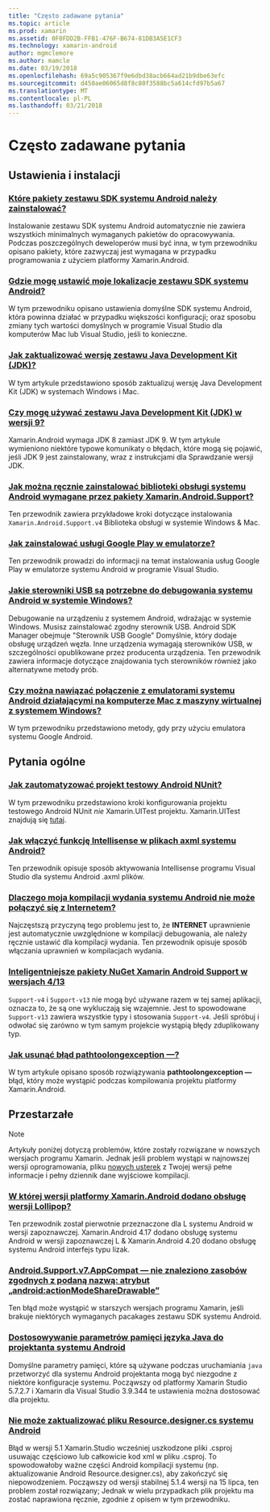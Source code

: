 ```yaml
---
title: "Często zadawane pytania"
ms.topic: article
ms.prod: xamarin
ms.assetid: 0F0FDD2B-FFB1-476F-B674-81DB3A5E1CF3
ms.technology: xamarin-android
author: mgmclemore
ms.author: mamcle
ms.date: 03/19/2018
ms.openlocfilehash: 69a5c905367f9e6dbd38acb664ad21b9dbe63efc
ms.sourcegitcommit: d450ae06065d8f8c80f3588bc5a614cfd97b5a67
ms.translationtype: MT
ms.contentlocale: pl-PL
ms.lasthandoff: 03/21/2018
---
```

# <a name="frequently-asked-questions"></a>Często zadawane pytania

## <a name="installation--setup"></a>Ustawienia i instalacji

### <a name="which-android-sdk-packages-should-i-installinstall-android-sdk-packagesmd"></a>[Które pakiety zestawu SDK systemu Android należy zainstalować?](install-android-sdk-packages.md)

Instalowanie zestawu SDK systemu Android automatycznie nie zawiera wszystkich minimalnych wymaganych pakietów do opracowywania. Podczas poszczególnych deweloperów musi być inna, w tym przewodniku opisano pakiety, które zazwyczaj jest wymagana w przypadku programowania z użyciem platformy Xamarin.Android.

### <a name="where-can-i-set-my-android-sdk-locationsandroid-sdk-locationmd"></a>[Gdzie mogę ustawić moje lokalizacje zestawu SDK systemu Android?](android-sdk-location.md)

W tym przewodniku opisano ustawienia domyślne SDK systemu Android, która powinna działać w przypadku większości konfiguracji; oraz sposobu zmiany tych wartości domyślnych w programie Visual Studio dla komputerów Mac lub Visual Studio, jeśli to konieczne.

### <a name="how-do-i-update-the-java-development-kit-jdk-versionupdate-jdkmd"></a>[Jak zaktualizować wersję zestawu Java Development Kit (JDK)?](update-jdk.md)

W tym artykule przedstawiono sposób zaktualizuj wersję Java Development Kit (JDK) w systemach Windows i Mac.

### <a name="can-i-use-java-development-kit-jdk-version-9jdk9-errorsmd"></a>[Czy mogę używać zestawu Java Development Kit (JDK) w wersji 9?](jdk9-errors.md)

Xamarin.Android wymaga JDK 8 zamiast JDK 9. W tym artykule wymieniono niektóre typowe komunikaty o błędach, które mogą się pojawić, jeśli JDK 9 jest zainstalowany, wraz z instrukcjami dla Sprawdzanie wersji JDK.


### <a name="how-can-i-manually-install-the-android-support-libraries-required-by-the-xamarinandroidsupport-packagesinstall-android-support-librarymd"></a>[Jak można ręcznie zainstalować biblioteki obsługi systemu Android wymagane przez pakiety Xamarin.Android.Support?](install-android-support-library.md)

Ten przewodnik zawiera przykładowe kroki dotyczące instalowania `Xamarin.Android.Support.v4` Biblioteka obsługi w systemie Windows & Mac.

### <a name="how-do-i-install-google-play-services-in-an-emulatorinstall-gpsmd"></a>[Jak zainstalować usługi Google Play w emulatorze?](install-gps.md)

Ten przewodnik prowadzi do informacji na temat instalowania usług Google Play w emulatorze systemu Android w programie Visual Studio.

### <a name="what-usb-drivers-do-i-need-to-debug-android-on-windowsandroid-drivers-debug-windowsmd"></a>[Jakie sterowniki USB są potrzebne do debugowania systemu Android w systemie Windows?](android-drivers-debug-windows.md)

Debugowanie na urządzeniu z systemem Android, wdrażając w systemie Windows. Musisz zainstalować zgodny sterownik USB. Android SDK Manager obejmuje "Sterownik USB Google" Domyślnie, który dodaje obsługę urządzeń węzła.
Inne urządzenia wymagają sterowników USB, w szczególności opublikowane przez producenta urządzenia. Ten przewodnik zawiera informacje dotyczące znajdowania tych sterowników również jako alternatywne metody prób.

### <a name="is-it-possible-to-connect-to-android-emulators-running-on-a-mac-from-a-windows-vmconnect-android-emulator-mac-windowsmd"></a>[Czy można nawiązać połączenie z emulatorami systemu Android działającymi na komputerze Mac z maszyny wirtualnej z systemem Windows?](connect-android-emulator-mac-windows.md)

W tym przewodniku przedstawiono metody, gdy przy użyciu emulatora systemu Google Android.

## <a name="general-questions"></a>Pytania ogólne

### <a name="how-do-i-automate-an-android-nunit-test-projectautomate-android-nunit-testmd"></a>[Jak zautomatyzować projekt testowy Android NUnit?](automate-android-nunit-test.md)

W tym przewodniku przedstawiono kroki konfigurowania projektu testowego Android NUnit _nie_ Xamarin.UITest projektu. Xamarin.UITest znajdują się [tutaj](https://docs.microsoft.com/appcenter/test-cloud/preparing-for-upload/uitest).

### <a name="how-do-i-enable-intellisense-in-android-axml-filesenable-axml-intellisensemd"></a>[Jak włączyć funkcję Intellisense w plikach axml systemu Android?](enable-axml-intellisense.md)

Ten przewodnik opisuje sposób aktywowania Intellisense programu Visual Studio dla systemu Android .axml plików.

### <a name="why-cant-my-android-release-build-connect-to-the-internetandroid-internetmd"></a>[Dlaczego moja kompilacji wydania systemu Android nie może połączyć się z Internetem?](android-internet.md)

Najczęstszą przyczyną tego problemu jest to, że **INTERNET** uprawnienie jest automatycznie uwzględnione w kompilacji debugowania, ale należy ręcznie ustawić dla kompilacji wydania. Ten przewodnik opisuje sposób włączania uprawnień w kompilacjach wydania.

### <a name="smarter-xamarin-android-support-v4--v13-nuget-packagesandroid-support-v4v13-librariesmd"></a>[Inteligentniejsze pakiety NuGet Xamarin Android Support w wersjach 4/13](android-support-v4v13-libraries.md)

`Support-v4` i `Support-v13` nie mogą być używane razem w tej samej aplikacji, oznacza to, że są one wykluczają się wzajemnie. Jest to spowodowane `Support-v13` zawiera wszystkie typy i stosowania `Support-v4`. Jeśli spróbuj i odwołać się zarówno w tym samym projekcie wystąpią błędy zduplikowany typ.

### <a name="how-do-i-resolve-a-pathtoolongexception-errorpath-too-long-exceptionmd"></a>[Jak usunąć błąd pathtoolongexception —?](path-too-long-exception.md)

W tym artykule opisano sposób rozwiązywania **pathtoolongexception —** błąd, który może wystąpić podczas kompilowania projektu platformy Xamarin.Android.



## <a name="deprecated"></a>Przestarzałe

> [!NOTE]
> Artykuły poniżej dotyczą problemów, które zostały rozwiązane w nowszych wersjach programu Xamarin. Jednak jeśli problem wystąpi w najnowszej wersji oprogramowania, pliku [nowych usterek](~/cross-platform/troubleshooting/questions/howto-file-bug.md) z Twojej wersji pełne informacje i pełny dziennik dane wyjściowe kompilacji.

### <a name="what-version-of-xamarinandroid-added-lollipop-supportxa-lollipopmd"></a>[W której wersji platformy Xamarin.Android dodano obsługę wersji Lollipop?](xa-lollipop.md)

Ten przewodnik został pierwotnie przeznaczone dla L systemu Android w wersji zapoznawczej. Xamarin.Android 4.17 dodano obsługę systemu Android w wersji zapoznawczej L & Xamarin.Android 4.20 dodano obsługę systemu Android interfejs typu lizak.

### <a name="androidsupportv7appcompat---no-resource-found-that-matches-the-given-name-attr-androidactionmodesharedrawablemissing-action-mode-share-drawablemd"></a>[Android.Support.v7.AppCompat — nie znaleziono zasobów zgodnych z podaną nazwą: atrybut „android:actionModeShareDrawable”](missing-action-mode-share-drawable.md)

Ten błąd może wystąpić w starszych wersjach programu Xamarin, jeśli brakuje niektórych wymaganych pacakages zestawu SDK systemu Android.

### <a name="adjusting-java-memory-parameters-for-the-android-designerandroid-designer-java-memorymd"></a>[Dostosowywanie parametrów pamięci języka Java do projektanta systemu Android](android-designer-java-memory.md)

Domyślne parametry pamięci, które są używane podczas uruchamiania `java` przetworzyć dla systemu Android projektanta mogą być niezgodne z niektóre konfiguracje systemu. Począwszy od platformy Xamarin Studio 5.7.2.7 i Xamarin dla Visual Studio 3.9.344 te ustawienia można dostosować dla projektu.

### <a name="my-android-resourcedesignercs-file-will-not-updateresource-designer-wont-updatemd"></a>[Nie może zaktualizować pliku Resource.designer.cs systemu Android](resource-designer-wont-update.md)

Błąd w wersji 5.1 Xamarin.Studio wcześniej uszkodzone pliki .csproj usuwając częściowo lub całkowicie kod xml w pliku .csproj. To spowodowałoby ważne części Android kompilacji systemu (np. aktualizowanie Android Resource.designer.cs), aby zakończyć się niepowodzeniem. Począwszy od wersji stabilnej 5.1.4 wersji na 15 lipca, ten problem został rozwiązany; Jednak w wielu przypadkach plik projektu ma zostać naprawiona ręcznie, zgodnie z opisem w tym przewodniku.



